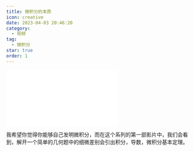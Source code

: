 ```yaml
---
title: 微积分的本质
icon: creative
date: 2023-04-03 20:46:20
category:
  - 视频
tag:
  - 微积分
star: true
order: 1
---
```



<div class="video-container">
  <iframe src="//player.bilibili.com/player.html?aid=782039846&bvid=BV1524y15736&cid=1081805098&page=1" scrolling="no" border="0" frameborder="no" framespacing="0" allowfullscreen="true"> </iframe>
</div>

我希望你觉得你能够自己发明微积分，而在这个系列的第一部影片中，我们会看到，解开一个简单的几何题中的细微差别会引出积分，导数，微积分基本定理。
